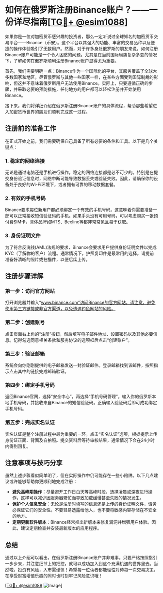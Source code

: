 # 如何在俄罗斯注册Binance账户？——一份详尽指南[[TG💪+ @esim1088](https://t.me/s/esim1088)]

如果你是一位对加密货币感兴趣的投资者，那么一定听说过全球知名的加密货币交易平台——Binance（币安）。这个平台以其强大的功能、丰富的交易品种以及便捷的操作体验吸引了无数用户。然而，对于许多身处俄罗斯的朋友来说，如何注册Binance账户可能是一个令人困惑的问题。尤其是在当前国际局势复杂多变的情况下，了解如何在俄罗斯顺利注册Binance账户显得尤为重要。

首先，我们需要明确一点：Binance作为一个国际化的平台，其服务覆盖了全球大多数国家和地区。尽管俄罗斯与其他一些国家一样，在某些方面受到国际制裁的影响，但这并不意味着俄罗斯用户无法使用Binance。实际上，只要遵循正确的步骤，并采取必要的预防措施，任何地方的用户都可以轻松注册并开始使用Binance。

接下来，我们将详细介绍在俄罗斯注册Binance账户的具体流程，帮助那些希望进入加密货币世界的朋友们顺利完成这一过程。

## 注册前的准备工作

在正式开始之前，我们需要确保自己具备了所有必要的条件和工具。以下是几个关键点：

### 1. 稳定的网络连接

无论是通过电脑还是手机进行操作，稳定的网络连接都是必不可少的。特别是在提交身份验证信息时，网络中断可能导致数据丢失或验证失败。因此，请确保你的设备处于良好的Wi-Fi环境下，或者拥有可靠的移动数据套餐。

### 2. 有效的手机号码

Binance要求每位新用户都必须绑定一个有效的手机号码。这意味着你需要准备一部可以正常接收短信验证码的手机。如果手头没有可用号码，可以考虑购买一张预付费SIM卡，具体品牌如MTS、Beeline等都非常常见且易于获取。

### 3. 身份证明文件

为了符合反洗钱(AML)法规的要求，Binance会要求用户提供身份证明文件以完成KYC（了解你的客户）流程。通常情况下，护照复印件是最常用的选择。请提前准备好清晰的照片或扫描件，以便后续上传。

## 注册步骤详解

### 第一步：访问官方网站

打开浏览器并输入“www.binance.com”访问Binance的官方网站。请注意，避免使用第三方链接或非官方渠道，以免遭遇钓鱼网站的风险。

### 第二步：创建账号

点击页面右上角的“注册”按钮，然后填写电子邮件地址、设置密码以及其他必要信息。记得勾选同意相关条款和服务协议的选项框后点击“创建账户”。

### 第三步：验证邮箱

系统会向你刚刚提供的电子邮箱发送一封验证邮件。登录邮箱找到该邮件，按照指示点击其中的链接完成邮箱验证。

### 第四步：绑定手机号码

返回Binance官网，选择“安全中心”，再选择“手机号码管理”。输入你的俄罗斯本地手机号码，并接收来自Binance的短信验证码。正确输入验证码后即可成功绑定手机号码。

### 第五步：完成实名认证

实名认证是整个注册过程中最为重要的一环。点击“实名认证”选项，根据提示上传身份证正面、背面及自拍照。提交资料后等待审核结果，通常情况下会在24小时内得到回复。

## 注意事项与技巧分享

虽然上述步骤看似简单明了，但在实际操作中仍可能存在一些小陷阱。以下几点建议或许能够帮助你更顺利地完成注册：

- **避免高峰期操作**：尽量避开工作日白天等高峰时段，选择凌晨或深夜进行操作，这样可以减少因服务器繁忙而导致加载缓慢甚至失败的情况发生。
- **保护个人信息安全**：无论是注册时填写的信息还是上传的身份证明文件，请务必保证它们的安全性。不要轻易透露给他人，也不要将敏感内容存储在不安全的地方。
- **定期更新软件版本**：Binance经常推出新版本来修复漏洞并增强用户体验。因此，建议定期检查并安装最新版本的应用程序。

## 总结

通过以上介绍可以看出，在俄罗斯注册Binance账户并非难事。只要严格按照指引一步步来，并注意细节上的把控，就可以成功加入到这个充满机遇的世界里去。当然啦，投资有风险，入市需谨慎！希望每一位读者都能理性对待每一次交易决策，在享受财富增值乐趣的同时也时刻牢记风险意识哦！

[[TG💪+ @esim1088](https://t.me/s/esim1088) ![Image](https://i.postimg.cc/4NQfJmqS/Snipaste-2025-05-13-00-14-12.png)]